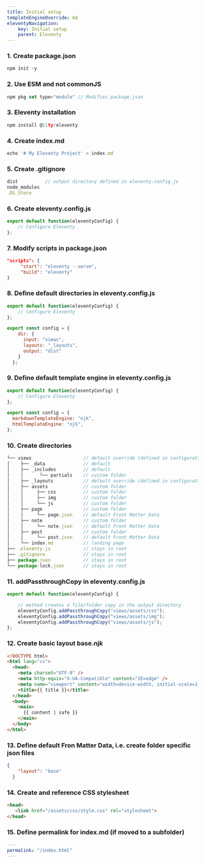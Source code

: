 ```yaml
---
title: Initial setup
templateEngineOverride: md
eleventyNavigation:
    key: Initial setup
    parent: Eleventy
---
```

### 1. Create package.json
```html
npm init -y
```

### 2. Use ESM and not commonJS
```js
npm pkg set type="module" // Modifies package.json
```

### 3. Eleventy installation
```js
npm install @11ty/eleventy
```

### 4. Create index.md
```js
echo '# My Eleventy Project' > index.md
```

### 5. Create .gitignore
```js
dist          // output directory defined in eleventy.config.js
node_modules
.DS_Store
```

### 6. Create eleventy.config.js
```js
export default function(eleventyConfig) {
	// Configure Eleventy
};
```

### 7. Modify scripts in package.json
```json
"scripts": {
     "start": "eleventy --serve",
     "build": "eleventy"
}
```

### 8. Define default directories in eleventy.config.js
```js
export default function(eleventyConfig) {
	// Configure Eleventy
};

export const config = {
    dir: {
      input: "views",  
      layouts: "_layouts",
      output: "dist"
    }
  };
```

### 9. Define default template engine in eleventy.config.js
```js
export default function(eleventyConfig) {
	// Configure Eleventy
};

export const config = {
  markdownTemplateEngine: "njk",
  htmlTemplateEngine: "njk",
};
```

### 10. Create directories
```js
└── views                   // default override (defined in configuration)
│    ├── _data              // default
│    ├── _includes          // default
│    │      └── partials    // custom folder       
│    ├── _layouts           // default override (defined in configuration)
│    ├── assets             // custom folder 
│    │     ├── css          // custom folder 
│    │     ├── img          // custom folder 
│    │     └── js           // custom folder 
│    ├── page               // custom folder 
│    │     └── page.json    // default Front Matter Data 
│    ├── note               // custom folder 
│    │     └── note.json    // default Front Matter Data 
│    ├── post               // custom folder 
│    │     └── post.json    // default Front Matter Data 
│    └── index.md           // landing page
├── .eleventy.js            // stays in root
├── .gitignore              // stays in root
├── package.json            // stays in root
└── package-lock.json       // stays in root
```

### 11. addPassthroughCopy in eleventy.config.js
```js
export default function(eleventyConfig) {

    // method creates a file/folder copy in the output directory
	eleventyConfig.addPassthroughCopy("views/assets/css");
    eleventyConfig.addPassthroughCopy("views/assets/img");
    eleventyConfig.addPassthroughCopy("views/assets/js");
};
```

### 12. Create basic layout base.njk
```html
<!DOCTYPE html>
<html lang="cs">
  <head>
    <meta charset="UTF-8" />
    <meta http-equiv="X-UA-Compatible" content="IE=edge" />
    <meta name="viewport" content="width=device-width, initial-scale=1.0" />
    <title>{{ title }}</title> 
  </head>
  <body>
    <main>
      {{ content | safe }}    
    </main>
  </body>
</html>
```

### 13. Define default Fron Matter Data, i.e. create folder specific json files
```json
{
    "layout": "base" 
  }
```

### 14. Create and reference CSS stylesheet
```html
<head>
   <link href="/assets/css/style.css" rel="stylesheet"> 
</head>
```

### 15. Define permalink for index.md (if moved to a subfolder)
```yaml
---
permalink: "/index.html"
---
```